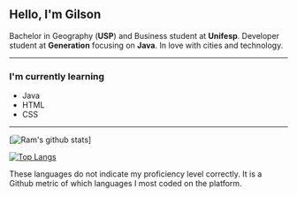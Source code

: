 ## Hello, I'm Gilson
Bachelor in Geography (**USP**) and Business student at **Unifesp**. Developer student at **Generation** focusing on **Java**. In love with cities and technology.



---

### I'm currently learning
- Java
- HTML
- CSS
---

[![Ram's github stats](https://github-readme-stats.vercel.app/api?username=gilsonmirandaj&count_private=true&show_icons=true&icon_color=2f80ed)]

[![Top Langs](https://github-readme-stats.vercel.app/api/top-langs/?username=gilsonmirandaj)](https://github.com/gilsonmirandaj/github-readme-stats)



These languages do not indicate my proficiency level correctly. It is a Github metric of which languages I most coded on the platform.
<!--
**gilsonmirandaj/gilsonmirandaj** is a ✨ _special_ ✨ repository because its `README.md` (this file) appears on your GitHub profile.


